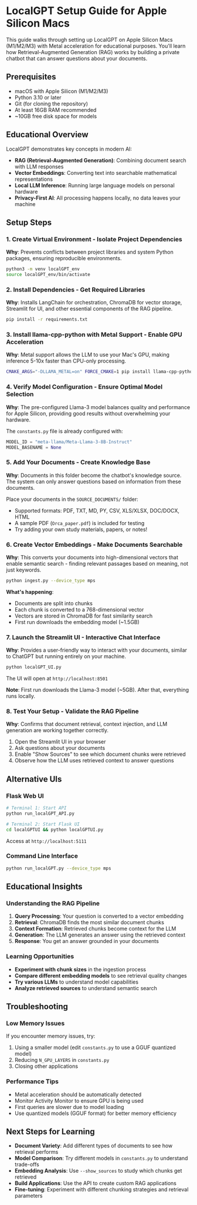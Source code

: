 # LocalGPT Setup Guide for Apple Silicon Macs

This guide walks through setting up LocalGPT on Apple Silicon Macs (M1/M2/M3) with Metal acceleration for educational purposes. You'll learn how Retrieval-Augmented Generation (RAG) works by building a private chatbot that can answer questions about your documents.

## Prerequisites

- macOS with Apple Silicon (M1/M2/M3)
- Python 3.10 or later
- Git (for cloning the repository)
- At least 16GB RAM recommended
- ~10GB free disk space for models

## Educational Overview

LocalGPT demonstrates key concepts in modern AI:
- **RAG (Retrieval-Augmented Generation)**: Combining document search with LLM responses
- **Vector Embeddings**: Converting text into searchable mathematical representations
- **Local LLM Inference**: Running large language models on personal hardware
- **Privacy-First AI**: All processing happens locally, no data leaves your machine

## Setup Steps

### 1. Create Virtual Environment - Isolate Project Dependencies

**Why**: Prevents conflicts between project libraries and system Python packages, ensuring reproducible environments.

```bash
python3 -m venv localGPT_env
source localGPT_env/bin/activate
```

### 2. Install Dependencies - Get Required Libraries

**Why**: Installs LangChain for orchestration, ChromaDB for vector storage, Streamlit for UI, and other essential components of the RAG pipeline.

```bash
pip install -r requirements.txt
```

### 3. Install llama-cpp-python with Metal Support - Enable GPU Acceleration

**Why**: Metal support allows the LLM to use your Mac's GPU, making inference 5-10x faster than CPU-only processing.

```bash
CMAKE_ARGS="-DLLAMA_METAL=on" FORCE_CMAKE=1 pip install llama-cpp-python --no-cache-dir
```

### 4. Verify Model Configuration - Ensure Optimal Model Selection

**Why**: The pre-configured Llama-3 model balances quality and performance for Apple Silicon, providing good results without overwhelming your hardware.

The `constants.py` file is already configured with:
```python
MODEL_ID = "meta-llama/Meta-Llama-3-8B-Instruct"
MODEL_BASENAME = None
```

### 5. Add Your Documents - Create Knowledge Base

**Why**: Documents in this folder become the chatbot's knowledge source. The system can only answer questions based on information from these documents.

Place your documents in the `SOURCE_DOCUMENTS/` folder:
- Supported formats: PDF, TXT, MD, PY, CSV, XLS/XLSX, DOC/DOCX, HTML
- A sample PDF (`Orca_paper.pdf`) is included for testing
- Try adding your own study materials, papers, or notes!

### 6. Create Vector Embeddings - Make Documents Searchable

**Why**: This converts your documents into high-dimensional vectors that enable semantic search - finding relevant passages based on meaning, not just keywords.

```bash
python ingest.py --device_type mps
```

**What's happening**: 
- Documents are split into chunks
- Each chunk is converted to a 768-dimensional vector
- Vectors are stored in ChromaDB for fast similarity search
- First run downloads the embedding model (~1.5GB)

### 7. Launch the Streamlit UI - Interactive Chat Interface

**Why**: Provides a user-friendly way to interact with your documents, similar to ChatGPT but running entirely on your machine.

```bash
python localGPT_UI.py
```

The UI will open at `http://localhost:8501`

**Note**: First run downloads the Llama-3 model (~5GB). After that, everything runs locally.

### 8. Test Your Setup - Validate the RAG Pipeline

**Why**: Confirms that document retrieval, context injection, and LLM generation are working together correctly.

1. Open the Streamlit UI in your browser
2. Ask questions about your documents
3. Enable "Show Sources" to see which document chunks were retrieved
4. Observe how the LLM uses retrieved context to answer questions

## Alternative UIs

### Flask Web UI
```bash
# Terminal 1: Start API
python run_localGPT_API.py

# Terminal 2: Start Flask UI
cd localGPTUI && python localGPTUI.py
```
Access at `http://localhost:5111`

### Command Line Interface
```bash
python run_localGPT.py --device_type mps
```

## Educational Insights

### Understanding the RAG Pipeline

1. **Query Processing**: Your question is converted to a vector embedding
2. **Retrieval**: ChromaDB finds the most similar document chunks
3. **Context Formation**: Retrieved chunks become context for the LLM
4. **Generation**: The LLM generates an answer using the retrieved context
5. **Response**: You get an answer grounded in your documents

### Learning Opportunities

- **Experiment with chunk sizes** in the ingestion process
- **Compare different embedding models** to see retrieval quality changes
- **Try various LLMs** to understand model capabilities
- **Analyze retrieved sources** to understand semantic search

## Troubleshooting

### Low Memory Issues
If you encounter memory issues, try:
1. Using a smaller model (edit `constants.py` to use a GGUF quantized model)
2. Reducing `N_GPU_LAYERS` in `constants.py`
3. Closing other applications

### Performance Tips
- Metal acceleration should be automatically detected
- Monitor Activity Monitor to ensure GPU is being used
- First queries are slower due to model loading
- Use quantized models (GGUF format) for better memory efficiency

## Next Steps for Learning

- **Document Variety**: Add different types of documents to see how retrieval performs
- **Model Comparison**: Try different models in `constants.py` to understand trade-offs
- **Embedding Analysis**: Use `--show_sources` to study which chunks get retrieved
- **Build Applications**: Use the API to create custom RAG applications
- **Fine-tuning**: Experiment with different chunking strategies and retrieval parameters